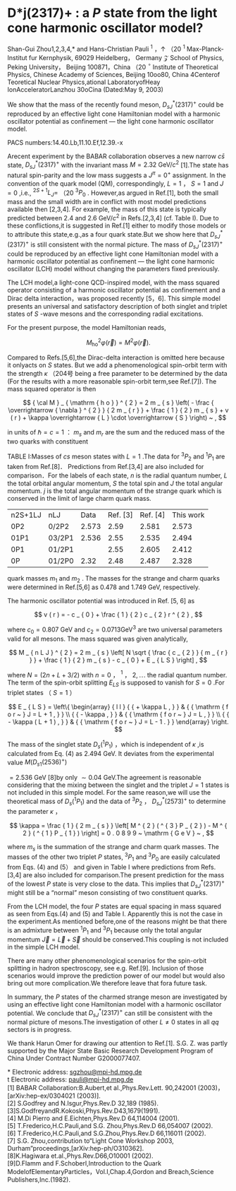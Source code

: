 # D\*j(2317)+ : a $P$ state from the light cone harmonic oscillator model?

Shan-Gui Zhou1,2,3,4,\* and Hans-Christian Pauli $^ 1$ ，↑ （20 $^ { 1 }$ Max-Planck-Institut fur Kernphysik, 69029 Heidelberg， Germany $\mathcal { Z }$ School of Physics, Peking University， Beijing 100871，China （20 $^ { \circ }$ Institute of Theoretical Physics, Chinese Academy of Sciences, Beijing 10oo80, China 4Centerof Teoretical Nuclear Physics,ational LaboratoryofHeay IonAcceleratorLanzhou 30oCina (Dated:May 9, 2003)

We show that the mass of the recently found meson, $D _ { s J } ^ { * } ( 2 3 1 7 ) ^ { + }$ could be reproduced by an effective light cone Hamiltonian model with a harmonic oscillator potential as confinement — the light cone harmonic oscillator model.

PACS numbers:14.40.Lb,11.10.Ef,12.39.-x

Arecent experiment by the BABAR collaboration observes a new narrow $c \bar { s }$ state, $D _ { s J } ^ { * } ( 2 3 1 7 ) ^ { + }$ with the invariant mass $M = 2 . 3 2 \ { \mathrm { G e V } } / { c ^ { 2 } }$ [1].The state has natural spin-parity and the low mass suggests a $J ^ { \pi } = 0 ^ { + }$ assignment. In the convention of the quark model (QM), correspondingly, $L = 1$ ， $S = 1$ and $J = 0$ ,i.e., $^ { 2 S + 1 } L _ { J } =$ （20 $^ 3 P _ { 0 }$ . However,as argued in Ref.[1], both the small mass and the small width are in conflict with most model predictions available then [2,3,4]. For example, the mass of this state is typically predicted between 2.4 and 2.6 $\mathrm { G e V } / c ^ { 2 }$ in Refs.[2,3,4] (cf. Table I). Due to these conflictions,it is suggested in Ref.[1] either to modify those models or to attribute this state,e.g.,as a four quark state.But we show here that $D _ { s J } ^ { * } ( 2 3 1 7 ) ^ { + }$ is still consistent with the normal picture. The mass of $D _ { s J } ^ { * } ( 2 3 1 7 ) ^ { + }$ could be reproduced by an effective light cone Hamiltonian model with a harmonic oscillator potential as confinement — the light cone harmonic oscillator (LCH) model without changing the parameters fixed previously.

The LCH model,a light-cone QCD-inspired model, with the mass squared operator consisting of a harmonic oscillator potential as confinement and a Dirac delta interaction，was proposed recently [5，6]. This simple model presents an universal and satisfactory description of both singlet and triplet states of $S$ -wave mesons and the corresponding radial excitations.

For the present purpose, the model Hamiltonian reads,

$$
M _ { \mathrm { h o } } ^ { 2 } \varphi ( \vec { r } ) = M ^ { 2 } \varphi ( \vec { r } ) .
$$

Compared to Refs.[5,6],the Dirac-delta interaction is omitted here because it onlyacts on $S$ states. But we add a phenomenological spin-orbit term with the strength $\kappa$ （204号 being a free parameter to be determined by the data (For the results with a more reasonable spin-orbit term,see Ref.[7]). The mass squared operator is then

$$
{ \cal M } _ { \mathrm { h o } } ^ { 2 } = 2 m _ { s } \left( - \frac { \overrightarrow { \nabla } ^ { 2 } } { 2 m _ { r } } + \frac { 1 } { 2 } m _ { s } + v ( r ) + \kappa \overrightarrow { L } \cdot \overrightarrow { S } \right) ~ ,
$$

in units of $\hbar = c = 1$ ： $m _ { s }$ and $m _ { r }$ are the sum and the reduced mass of the two quarks with constituent

TABLE I:Masses of $c s$ meson states with $L = 1$ .The data for $^ 3 P _ { 2 }$ and $^ { 1 } P _ { 1 }$ are taken from Ref.[8]． Predictions from Ref.[3,4] are also included for comparison．For the labels of each state, $n$ is the radial quantum number, $L$ the total orbital angular momentum, $S$ the total spin and $J$ the total angular momentum. $j$ is the total angular momentum of the strange quark which is conserved in the limit of large charm quark mass.

<html><body><table><tr><td>n2S+1LJ</td><td>nLJ</td><td>Data</td><td>Ref. [3]</td><td>Ref. [4]</td><td>This work</td></tr><tr><td>0P2</td><td>0/2P2</td><td>2.573</td><td>2.59</td><td>2.581</td><td>2.573</td></tr><tr><td>01P1</td><td>03/2P1</td><td>2.536</td><td>2.55</td><td>2.535</td><td>2.494</td></tr><tr><td>0P1</td><td>01/2P1</td><td></td><td>2.55</td><td>2.605</td><td>2.412</td></tr><tr><td>0P</td><td>01/2P0</td><td>2.32</td><td>2.48</td><td>2.487</td><td>2.328</td></tr></table></body></html>

quark masses $m _ { 1 }$ and $m _ { 2 }$ . The masses for the strange and charm quarks were determined in Ref.[5,6] as 0.478 and 1.749 GeV, respectively.

The harmonic oscillator potential was introduced in Ref. [5, 6] as

$$
v ( r ) = - c _ { 0 } + \frac { 1 } { 2 } c _ { 2 } r ^ { 2 } ,
$$

where $c _ { 0 } = 0 . 8 0 7$ GeV and $c _ { 2 } = 0 . 0 7 1 3 \mathrm { G e V ^ { 3 } }$ are two universal parameters valid for all mesons. The mass squared was given analytically,

$$
M _ { n L J } ^ { 2 } = 2 m _ { s } \left[ N \sqrt { \frac { c _ { 2 } } { m _ { r } } } + \frac { 1 } { 2 } m _ { s } - c _ { 0 } + E _ { L S } \right] ,
$$

where $N = ( 2 n + L + 3 / 2 )$ with $n = 0$ ， $^ { 1 }$ ， $2 , \cdots$ the radial quantum number. The term of the spin-orbit splitting $E _ { L S }$ is supposed to vanish for $S = 0$ .For triplet states （ $S = 1$ ）

$$
E _ { L S } = \left\{ \begin{array} { l l } { { + \kappa L , } } & { { \mathrm { f o r ~ } J = L + 1 , } } \\ { { - \kappa , } } & { { \mathrm { f o r ~ } J = L , } } \\ { { - \kappa ( L + 1 ) , } } & { { \mathrm { f o r ~ } J = L - 1 . } } \end{array} \right.
$$

The mass of the singlet state $D _ { s } ( ^ { 1 } P _ { 1 } )$ ，which is independent of $\kappa$ ,is calculated from Eq. (4) as 2.494 GeV. It deviates from the experimental value $M ( D _ { s 1 } ( 2 5 3 6 ) ^ { + } )$

$= 2 . 5 3 6$ GeV [8]by only ${ \sim } 0 . 0 4$ GeV.The agreement is reasonable considering that the mixing between the singlet and the triplet $J = 1$ states is not included in this simple model. For the same reason,we will use the theoretical mass of $D _ { s } ( ^ { 1 } P _ { 1 } )$ and the data of $^ { 3 } P _ { 2 }$ ， $D _ { s J } ^ { * } ( 2 5 7 3 ) ^ { + }$ to determine the parameter $\kappa$ ，

$$
\kappa = \frac { 1 } { 2 m _ { s } } \left[ M ^ { 2 } ( ^ { 3 } P _ { 2 } ) - M ^ { 2 } ( ^ { 1 } P _ { 1 } ) \right] = 0 . 0 8 9 9 ~ \mathrm { G e V } ~ ,
$$

where $m _ { s }$ is the summation of the strange and charm quark masses. The masses of the other two triplet $P$ states, $^ { 3 } P _ { 1 }$ and $^ 3 P _ { 0 }$ are easily calculated from Eqs. (4) and (5） and given in Table I where predictions from Refs.[3,4] are also included for comparison.The present prediction for the mass of the lowest $P$ state is very close to the data. This implies that $D _ { s J } ^ { * } ( 2 3 1 7 ) ^ { + }$ might still be a “normal” meson consisting of two constituent quarks.

From the LCH model, the four $P$ states are equal spacing in mass squared as seen from Eqs.(4) and (5) and Table I. Apparently this is not the case in the experiment.As mentioned before,one of the reasons might be that there is an admixture between $^ { 1 } P _ { 1 }$ and $^ { 3 } P _ { 1 }$ because only the total angular momentum $\vec { J } = \vec { L } + \vec { S }$ should be conserved.This coupling is not included in the simple LCH model.

There are many other phenomenological scenarios for the spin-orbit splitting in hadron spectroscopy, see e.g. Ref.[9]. Inclusion of those scenarios would improve the prediction power of our model but would also bring out more complication.We therefore leave that fora future task.

In summary, the $P$ states of the charmed strange meson are investigated by using an effective light cone Hamiltonian model with a harmonic oscillator potential. We conclude that $D _ { s J } ^ { * } ( 2 3 1 7 ) ^ { + }$ can still be consistent with the normal picture of mesons.The investigation of other $L \neq 0$ states in all $q q$ sectors is in progress.

We thank Harun Omer for drawing our attention to Ref.[1]. S.G. Z. was partly supported by the Major State Basic Research Development Program of China Under Contract Number G2000077407.

\* Electronic address: sgzhou@mpi-hd.mpg.de   
t Electronic address: pauli@mpi-hd.mpg.de   
[1] BABAR Collaboration:B.Aubert,et al.,Phys.Rev.Lett. 90,242001 (2003)，[arXiv:hep-ex/0304021 (2003)].   
[2] S.Godfrey and N.Isgur,Phys.Rev.D 32,189 (1985).   
[3]S.GodfreyandR.Kokoski,Phys.Rev.D43,1679(1991).   
[4] M.Di Pierro and E.Eichten,Phys.Rev.D 64,114004 (2001).   
[5] T.Frederico,H.C.Pauli,and S.G. Zhou,Phys.Rev.D 66,054007 (2002).   
[6] T.Frederico,H.C.Pauli,and S.G.Zhou,Phys.Rev.D 66,116011 (2002).   
[7] S.G. Zhou,contribution to“Light Cone Workshop 2003, Durham”proceedings,[arXiv:hep-ph/O310362].   
[8]K.Hagiwara et.al.,Phys.Rev.D66,O10001 (2002).   
[9]D.Flamm and F.Schoberl,Introduction to the Quark ModelofElementaryParticles，Vol.I,Chap.4,Gordon and Breach,Science Publishers,Inc.(1982).